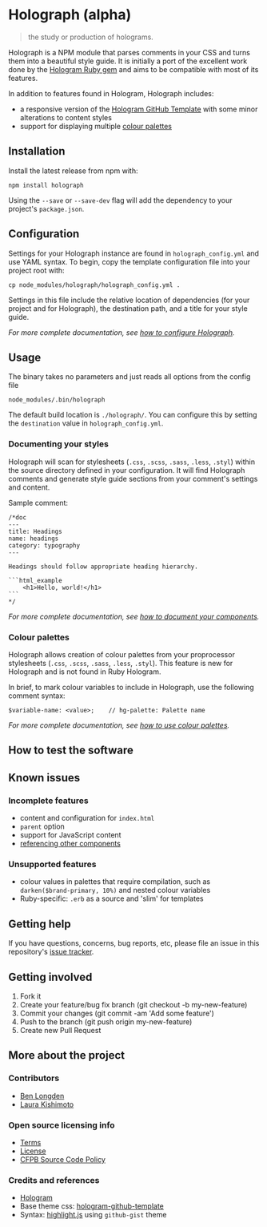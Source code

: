 # Holograph (alpha)

> the study or production of holograms.

Holograph is a NPM module that parses comments in your CSS and turns them into a beautiful style guide. It is initially a port of the excellent work done by the [Hologram Ruby gem](https://trulia.github.io/hologram/) and aims to be compatible with most of its features.

In addition to features found in Hologram, Holograph includes:
* a responsive version of the [Hologram GitHub Template](https://github.com/wearecube/hologram-github-theme) with some minor alterations to content styles
* support for displaying multiple [colour palettes](#colour-palettes)

## Installation

Install the latest release from npm with:

    npm install holograph

Using the `--save` or `--save-dev` flag will add the dependency to your project's `package.json`.

## Configuration

Settings for your Holograph instance are found in `holograph_config.yml` and use YAML syntax. To begin, copy the template configuration file into your project root with:

    cp node_modules/holograph/holograph_config.yml .

Settings in this file include the relative location of dependencies (for your project and for Holograph), the destination path, and a title for your style guide.

_For more complete documentation, see [how to configure Holograph](/docs/configure-holograph.md)._

## Usage

The binary takes no parameters and just reads all options from the config file

`node_modules/.bin/holograph`

The default build location is `./holograph/`. You can configure this by setting the `destination` value in `holograph_config.yml`.

### Documenting your styles

Holograph will scan for stylesheets (`.css`, `.scss`, `.sass`, `.less`, `.styl`) within the source directory defined in your configuration. It will find Holograph comments and generate style guide sections from your comment's settings and content.

Sample comment:

    /*doc
    ---
    title: Headings
    name: headings
    category: typography
    ---

    Headings should follow appropriate heading hierarchy.

    ```html_example
        <h1>Hello, world!</h1>
    ```
    */

_For more complete documentation, see [how to document your components](/docs/document-components.md)._

### Colour palettes

Holograph allows creation of colour palettes from your proprocessor stylesheets (`.css`, `.scss`, `.sass`, `.less`, `.styl`). This feature is new for Holograph and is not found in Ruby Hologram.

In brief, to mark colour variables to include in Holograph, use the following comment syntax:

    $variable-name: <value>;    // hg-palette: Palette name

_For more complete documentation, see [how to use colour palettes](/docs/colour-palettes.md)._

## How to test the software

## Known issues

### Incomplete features

* content and configuration for `index.html`
* `parent` option
* support for JavaScript content
* [referencing other components](https://github.com/trulia/hologram#referencing-other-components)

### Unsupported features
* colour values in palettes that require compilation, such as `darken($brand-primary, 10%)` and nested colour variables
* Ruby-specific: `.erb` as a source and 'slim' for templates

## Getting help

If you have questions, concerns, bug reports, etc, please file an issue in this repository's [issue tracker](https://github.com/holography/holograph/issues).

## Getting involved

1. Fork it
1. Create your feature/bug fix branch (git checkout -b my-new-feature)
1. Commit your changes (git commit -am 'Add some feature')
1. Push to the branch (git push origin my-new-feature)
1. Create new Pull Request

## More about the project

### Contributors
* [Ben Longden](https://twitter.com/blongden)
* [Laura Kishimoto](https://twitter.com/chicgeek)

### Open source licensing info
* [Terms](TERMS.md)
* [License](LICENSE)
* [CFPB Source Code Policy](https://github.com/cfpb/source-code-policy/)

### Credits and references

* [Hologram](https://trulia.github.io/hologram/)
* Base theme css: [hologram-github-template](https://github.com/wearecube/hologram-github-theme)
* Syntax: [highlight.js](https://highlightjs.org/) using `github-gist` theme
